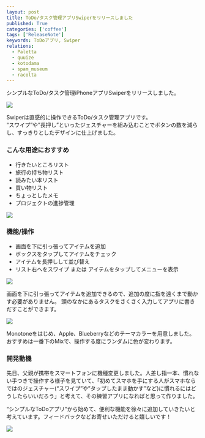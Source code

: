 ```yaml
---
layout: post
title: ToDo/タスク管理アプリSwiperをリリースしました
published: True
categories: ['coffee']
tags: ['ReleaseNote']
keywords: ToDoアプリ, Swiper
relations:
  - Paletta
  - quuize
  - kotodama
  - spam_museum
  - racolta
---
```


シンプルなToDo/タスク管理iPhoneアプリSwiperをリリースしました。

[<img src="https://dl.dropboxusercontent.com/u/12208857/img/swiper_aoa.png" class="image-center">](https://itunes.apple.com/jp/app/swiper-zhi-gan-cao-zuodetodo/id631354108)

Swiperは直感的に操作できるToDo/タスク管理アプリです。<br>
“スワイプ”や”長押し”といったジェスチャーを組み込むことでボタンの数を減らし、すっきりとしたデザインに仕上げました。

### こんな用途におすすめ

* 行きたいところリスト
* 旅行の持ち物リスト
* 読みたい本リスト
* 買い物リスト
* ちょっとしたメモ
* プロジェクトの進捗管理

<img src="https://dl.dropboxusercontent.com/u/12208857/img/swiper_ss4.png" class="image-on-frame-small">

### 機能/操作

* 画面を下に引っ張ってアイテムを追加
* ボックスをタップしてアイテムをチェック
* アイテムを長押しして並び替え
* リスト右へをスワイプ または アイテムをタップしてメニューを表示

<img src="https://dl.dropboxusercontent.com/u/12208857/img/swiper_ss1.png" class="image-on-frame-small">

画面を下に引っ張ってアイテムを追加できるので、追加の度に指を遠くまで動かす必要がありません。
頭のなかにあるタスクをさくさく入力してアプリに書きだすことができます。

<img src="https://dl.dropboxusercontent.com/u/12208857/img/swiper_ss3.png" class="image-on-frame-small">

Monotoneをはじめ、Apple、Blueberryなどのテーマカラーを用意しました。おすすめは一番下のMixで、操作する度にランダムに色が変わります。

### 開発動機

先日、父親が携帯をスマートフォンに機種変更しました。人差し指一本、慣れない手つきで操作する様子を見ていて、「初めてスマホを手にする人がスマホならではのジェスチャー(“スワイプ”や”タップしたまま動かす”など)に慣れるにはどうしたらいいだろう」と考えて、その練習アプリになればと思って作りました。

“シンプルなToDoアプリ”から始めて、便利な機能を徐々に追加していきたいと考えています。フィードバックなどお寄せいただけると嬉しいです！

[<img src="https://dl.dropboxusercontent.com/u/12208857/img/swiper_aoa.png" class="image-center">](https://itunes.apple.com/jp/app/swiper-zhi-gan-cao-zuodetodo/id631354108)
